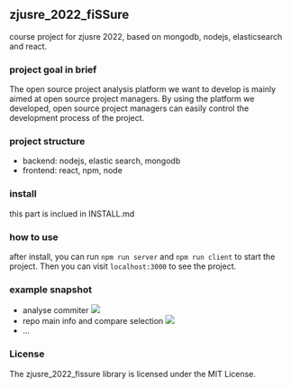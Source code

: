 ## zjusre_2022_fiSSure
course project for zjusre 2022, based on mongodb, nodejs, elasticsearch and react.

### project goal in brief
The open source project analysis platform we want to develop is mainly aimed at open source project managers. By using the platform we developed, open source project managers can easily control the development process of the project.

### project structure
- backend: nodejs, elastic search, mongodb
- frontend: react, npm, node

### install
this part is inclued in INSTALL.md

### how to use
after install, you can run `npm run server` and `npm run client` to start the project. Then you can visit `localhost:3000` to see the project.

### example snapshot
- analyse commiter
  ![](https://hutao-image-bed.oss-cn-hangzhou.aliyuncs.com/uPic/jkgMPz.png)
- repo main info and compare selection
  ![](https://hutao-image-bed.oss-cn-hangzhou.aliyuncs.com/uPic/nXnmIm.png)
- ...

### License

The zjusre_2022_fissure library is licensed under the MIT License.